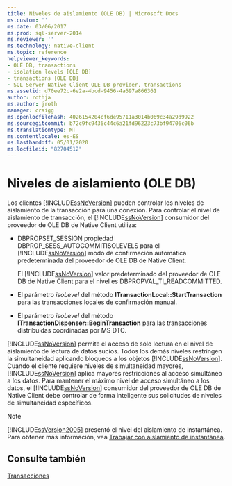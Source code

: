 ```yaml
---
title: Niveles de aislamiento (OLE DB) | Microsoft Docs
ms.custom: ''
ms.date: 03/06/2017
ms.prod: sql-server-2014
ms.reviewer: ''
ms.technology: native-client
ms.topic: reference
helpviewer_keywords:
- OLE DB, transactions
- isolation levels [OLE DB]
- transactions [OLE DB]
- SQL Server Native Client OLE DB provider, transactions
ms.assetid: d70ee72c-6e2a-4bcd-9456-4a697a866361
author: rothja
ms.author: jroth
manager: craigg
ms.openlocfilehash: 4026154204cf6de95711a3014b069c34a29d9922
ms.sourcegitcommit: b72c9fc9436c44c6a21fd96223c73bf94706c06b
ms.translationtype: MT
ms.contentlocale: es-ES
ms.lasthandoff: 05/01/2020
ms.locfileid: "82704512"
---
```

# <a name="isolation-levels-ole-db"></a>Niveles de aislamiento (OLE DB)
  Los clientes [!INCLUDE[ssNoVersion](../../includes/ssnoversion-md.md)] pueden controlar los niveles de aislamiento de la transacción para una conexión. Para controlar el nivel de aislamiento de transacción, el [!INCLUDE[ssNoVersion](../../includes/ssnoversion-md.md)] consumidor del proveedor de OLE DB de Native Client utiliza:  
  
-   DBPROPSET_SESSION propiedad DBPROP_SESS_AUTOCOMMITISOLEVELS para el [!INCLUDE[ssNoVersion](../../includes/ssnoversion-md.md)] modo de confirmación automática predeterminada del proveedor de OLE DB de Native Client.  
  
     El [!INCLUDE[ssNoVersion](../../includes/ssnoversion-md.md)] valor predeterminado del proveedor de OLE DB de Native Client para el nivel es DBPROPVAL_TI_READCOMMITTED.  
  
-   El parámetro *isoLevel* del método **ITransactionLocal::StartTransaction** para las transacciones locales de confirmación manual.  
  
-   El parámetro *isoLevel* del método **ITransactionDispenser::BeginTransaction** para las transacciones distribuidas coordinadas por MS DTC.  
  
 [!INCLUDE[ssNoVersion](../../includes/ssnoversion-md.md)] permite el acceso de solo lectura en el nivel de aislamiento de lectura de datos sucios. Todos los demás niveles restringen la simultaneidad aplicando bloqueos a los objetos [!INCLUDE[ssNoVersion](../../includes/ssnoversion-md.md)]. Cuando el cliente requiere niveles de simultaneidad mayores, [!INCLUDE[ssNoVersion](../../includes/ssnoversion-md.md)] aplica mayores restricciones al acceso simultáneo a los datos. Para mantener el máximo nivel de acceso simultáneo a los datos, el [!INCLUDE[ssNoVersion](../../includes/ssnoversion-md.md)] consumidor del proveedor de OLE DB de Native Client debe controlar de forma inteligente sus solicitudes de niveles de simultaneidad específicos.  
  
> [!NOTE]  
>  [!INCLUDE[ssVersion2005](../../includes/ssversion2005-md.md)] presentó el nivel del aislamiento de instantánea. Para obtener más información, vea [Trabajar con aislamiento de instantánea](../native-client/features/working-with-snapshot-isolation.md).  
  
## <a name="see-also"></a>Consulte también  
 [Transacciones](transactions.md)  
  
  
